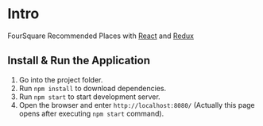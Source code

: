 # Intro

FourSquare Recommended Places with [React](https://facebook.github.io/react/) and [Redux](http://redux.js.org/)

## Install & Run the Application

1. Go into the project folder.
2. Run `npm install` to download dependencies.
3. Run `npm start` to start development server.
4. Open the browser and enter `http://localhost:8080/` (Actually this page opens after executing `npm start` command).
